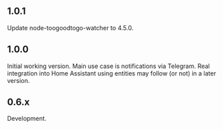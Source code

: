 <!-- https://developers.home-assistant.io/docs/add-ons/presentation#keeping-a-changelog -->

## 1.0.1
Update node-toogoodtogo-watcher to 4.5.0.

## 1.0.0
Initial working version. Main use case is notifications via Telegram.
Real integration into Home Assistant using entities may follow (or not) in a later version. 

## 0.6.x
Development.